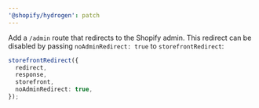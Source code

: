 ```yaml
---
'@shopify/hydrogen': patch
---
```


Add a `/admin` route that redirects to the Shopify admin. This redirect can be disabled by passing `noAdminRedirect: true` to `storefrontRedirect`:

```ts
storefrontRedirect({
  redirect,
  response,
  storefront,
  noAdminRedirect: true,
});
```

